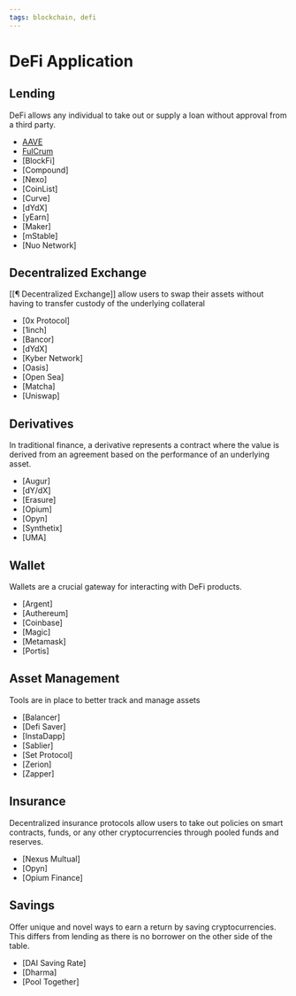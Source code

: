 ```yaml
---
tags: blockchain, defi
---
```


# DeFi Application

## Lending
DeFi allows any individual to take out or supply a loan without approval from a third party.
- [AAVE](https://app.aave.com/markets)
- [FulCrum](https://fulcrum.trade/)
- [BlockFi]
- [Compound]
- [Nexo]
- [CoinList]
- [Curve]
- [dYdX]
- [yEarn]
- [Maker]
- [mStable]
- [Nuo Network]

## Decentralized Exchange
[[¶ Decentralized Exchange]] allow users to swap their assets without having to transfer custody of the underlying collateral
- [0x Protocol]
- [1inch]
- [Bancor]
- [dYdX]
- [Kyber Network]
- [Oasis]
- [Open Sea]
- [Matcha]
- [Uniswap]

## Derivatives
In traditional finance, a derivative represents a contract where the value is derived from an agreement based on the performance of an underlying asset.
- [Augur]
- [dY/dX]
- [Erasure]
- [Opium]
- [Opyn]
- [Synthetix]
- [UMA]

## Wallet
Wallets are a crucial gateway for interacting with DeFi products.
- [Argent]
- [Authereum]
- [Coinbase]
- [Magic]
- [Metamask]
- [Portis]

## Asset Management
Tools are in place to better track and manage assets
- [Balancer]
-  [Defi Saver]
-  [InstaDapp]
-  [Sablier]
-  [Set Protocol]
-  [Zerion]
-  [Zapper]

## Insurance
Decentralized insurance protocols allow users to take out policies on smart contracts, funds, or any other cryptocurrencies through pooled funds and reserves.
- [Nexus Multual]
- [Opyn]
- [Opium Finance]

## Savings
Offer unique and novel ways to earn a return by saving cryptocurrencies. This differs from lending as there is no borrower on the other side of the table.
- [DAI Saving Rate]
- [Dharma]
- [Pool Together]

